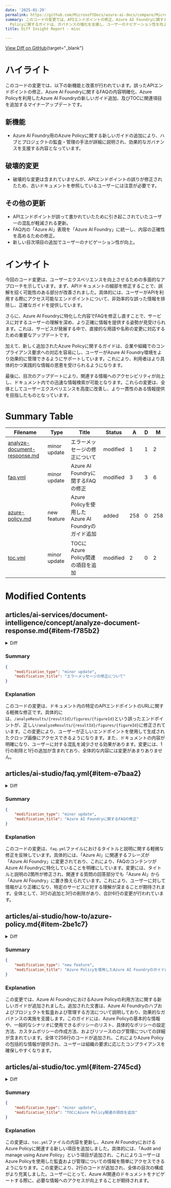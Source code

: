 ```yaml
---
date: '2025-01-29'
permalink: https://github.com/MicrosoftDocs/azure-ai-docs/compare/MicrosoftDocs:2067774...MicrosoftDocs:b5fac8b
summary: このコードの変更では、APIエンドポイントの修正、Azure AI Foundryに関するFAQの内容明確化、Azure Policyを利用した新しいガイド追加、及び目次に関連項目の追加が行われました。これにより、ユーザーエクスペリエンスが向上し、正確で効果的な情報が提供されるようになります。特にAzure
  Policyに関するガイドは、ガバナンスの強化を支援し、ユーザーのナビゲーション性を向上させるための改善が見られます。
title: Diff Insight Report - misc

---
```


[View Diff on GitHub](https://github.com/MicrosoftDocs/azure-ai-docs/compare/MicrosoftDocs:2067774...MicrosoftDocs:b5fac8b){target="_blank"}

# ハイライト
このコードの変更では、以下の新機能と改善が行われています。誤ったAPIエンドポイントの修正、Azure AI Foundryに関するFAQの内容明確化、Azure Policyを利用したAzure AI Foundryの新しいガイド追加、及びTOCに関連項目を追加するマイナーアップデートです。

## 新機能
- Azure AI Foundry用のAzure Policyに関する新しいガイドの追加により、ハブとプロジェクトの監査・管理の手法が詳細に説明され、効果的なガバナンスを支援する内容となっています。

## 破壊的変更
- 破壊的な変更は含まれていませんが、APIエンドポイントの誤りが修正されたため、古いドキュメントを参照しているユーザーには注意が必要です。

## その他の更新
- APIエンドポイントが誤って書かれていたために引き起こされていたユーザーの混乱が軽減される更新。
- FAQ内の「Azure AI」表現を「Azure AI Foundry」に統一し、内容の正確性を高めるための修正。
- 新しい目次項目の追加でユーザーのナビゲーション性が向上。

# インサイト
今回のコード変更は、ユーザーエクスペリエンスを向上させるための多面的なアプローチを示しています。まず、APIドキュメントの細部を修正することで、誤解を招く可能性のある部分が改善されました。具体的には、ユーザーがAPIを利用する際にアクセス可能なエンドポイントについて、非効率的な誤った情報を排除し、正確なガイドを提供しています。

さらに、Azure AI Foundryに特化した内容でFAQを修正し直すことで、サービスに対するユーザーの理解を深め、より正確に情報を提供する姿勢が見受けられます。これは、サービスが発展する中で、直接的な用語や名称の変更に対応するための重要なアップデートです。

加えて、新しく追加されたAzure Policyに関するガイドは、企業や組織でのコンプライアンス要求への対応を容易にし、ユーザーがAzure AI Foundry環境をより効果的に管理できるようにサポートしています。これにより、利用者はより具体的かつ実践的な情報の恩恵を受けられるようになります。

最後に、目次のアップデートにより、関連する情報へのアクセシビリティが向上し、ドキュメント内での迅速な情報検索が可能となります。これらの変更は、全体としてユーザーエクスペリエンスを高度に改善し、より一貫性のある情報提供を目指したものとなっています。

# Summary Table
|  Filename  | Type |    Title    | Status | A  | D  | M  |
|------------|------|-------------|--------|----|----|----|
| [analyze-document-response.md](#item-f785b2) | minor update | エラーメッセージの修正について | modified | 1 | 1 | 2 | 
| [faq.yml](#item-e7baa2) | minor update | Azure AI Foundryに関するFAQの修正 | modified | 3 | 3 | 6 | 
| [azure-policy.md](#item-2be1c7) | new feature | Azure Policyを使用したAzure AI Foundryのガイド追加 | added | 258 | 0 | 258 | 
| [toc.yml](#item-2745cd) | minor update | TOCにAzure Policy関連の項目を追加 | modified | 2 | 0 | 2 | 


# Modified Contents
## articles/ai-services/document-intelligence/concept/analyze-document-response.md{#item-f785b2}

<details>
<summary>Diff</summary>
````diff
@@ -138,7 +138,7 @@ Based on its position and styling, a cell can be classified as general content,
 
 Figures (charts, images) in documents play a crucial role in complementing and enhancing the textual content, providing visual representations that aid in the understanding of complex information. The figures object detected by the Layout model has key properties like `boundingRegions` (the spatial locations of the figure on the document pages, including the page number and the polygon coordinates that outline the figure's boundary), `spans` (details the text spans related to the figure, specifying their offsets and lengths within the document's text. This connection helps in associating the figure with its relevant textual context), `elements` (the identifiers for text elements or paragraphs within the document that are related to or describe the figure) and `caption`, if any.
 
-When *output=figures* is specified during the initial `Analyze` operation, the service generates cropped images for all detected figures that can be accessed via `/analyeResults/{resultId}/figures/{figureId}`.
+When *output=figures* is specified during the initial `Analyze` operation, the service generates cropped images for all detected figures that can be accessed via `/analyzeResults/{resultId}/figures/{figureId}`.
 `FigureId` is included in each figure object, following an undocumented convention of `{pageNumber}.{figureIndex}` where `figureIndex` resets to one per page.
 
 ```json
````
</details>

### Summary

```json
{
    "modification_type": "minor update",
    "modification_title": "エラーメッセージの修正について"
}
```

### Explanation
このコードの変更は、ドキュメント内の特定のAPIエンドポイントのURLに関する軽微な修正です。具体的には、`/analyeResults/{resultId}/figures/{figureId}`という誤ったエンドポイントが、正しい`/analyzeResults/{resultId}/figures/{figureId}`に修正されています。この変更により、ユーザーが正しいエンドポイントを使用して生成されたクロップ画像にアクセスできるようになります。また、ドキュメントの内容が明確になり、ユーザーに対する混乱を減少させる効果があります。変更には、1行の削除と1行の追加が含まれており、全体的な内容には変更があまりありません。

## articles/ai-studio/faq.yml{#item-e7baa2}

<details>
<summary>Diff</summary>
````diff
@@ -1,6 +1,6 @@
 ### YamlMime:FAQ
 metadata:
-  title: Azure AI frequently asked questions
+  title: Azure AI Foundry frequently asked questions
   titleSuffix: Azure AI Foundry
   description: Get answers to the most popular questions about Azure AI services.
   manager: scottpolly
@@ -12,7 +12,7 @@ metadata:
   ms.reviewer: sgilley
   ms.author: sgilley
   author: sdgilley
-title: Azure AI frequently asked questions
+title: Azure AI Foundry frequently asked questions
 summary: |
   If you can't find answers to your questions in this document, and still need help check the [Azure AI services support options guide](../ai-services/cognitive-services-support-options.md?context=/azure/ai-services/openai/context/context). Azure OpenAI is part of Azure AI services.
 sections:
@@ -41,7 +41,7 @@ sections:
       - question: |
           Will there be multiple varying model benchmarks in Azure AI Foundry portal based on individual projects and data sources? 
         answer: |
-          In the model benchmarks view, customers can view varying model benchmarks published by Azure AI. 
+          In the model benchmarks view, customers can view varying model benchmarks published by Azure AI Foundry. 
       - question: |
           Is prompt flow Microsoft's equivalent to LangChain? 
         answer: |
````
</details>

### Summary

```json
{
    "modification_type": "minor update",
    "modification_title": "Azure AI Foundryに関するFAQの修正"
}
```

### Explanation
このコードの変更は、`faq.yml`ファイルにおけるタイトルと説明に関する軽微な修正を反映しています。具体的には、「Azure AI」に関連するフレーズが「Azure AI Foundry」に変更されており、これにより、FAQのコンテンツがAzure AI Foundryに特化していることを明確にしています。変更には、タイトルと説明の2箇所が修正され、関連する質問の回答部分でも「Azure AI」から「Azure AI Foundry」に置き換えられています。これにより、ユーザーに対して情報がより正確になり、特定のサービスに対する理解が深まることが期待されます。全体として、3行の追加と3行の削除があり、合計6行の変更が行われています。

## articles/ai-studio/how-to/azure-policy.md{#item-2be1c7}

<details>
<summary>Diff</summary>
````diff
@@ -0,0 +1,258 @@
+---
+title: Use Azure Policies with hubs and projects
+titleSuffix: Azure AI Foundry
+description: Learn how to use Azure Policy with Azure AI Foundry to make sure your hubs and projects are compliant with your requirements.
+author: Blackmist
+ms.author: larryfr
+ms.date: 01/24/2025
+ms.service: azure-ai-studio
+ms.topic: how-to
+# Customer Intent: As an admin, I want to understand how I can use Azure Policy to audit and govern Azure AI Foundry resources so that I can ensure compliance with my organization's requirements.
+---
+
+# Audit and manage Azure AI Foundry hubs and projects
+
+As a platform administrator, you can use policies to lay out guardrails for teams to manage their own resources. [Azure Policy](/azure/governance/policy/) helps audit and govern resource state. This article explains how you can use audit controls and governance practices for Azure AI Foundry.
+
+## Policies for Azure AI Foundry hubs and projects
+
+[Azure Policy](/azure/governance/policy/) is a governance tool that allows you to ensure that Azure resources are compliant with your policies.
+
+Azure Policy provides a set of policies that you can use for common scenarios with Azure AI Foundry hubs and projects. You can assign these policy definitions to your existing subscription or use them as the basis to create your own [custom definitions](#create-custom-definitions).
+
+The following table lists the built-in policies that apply to both Azure AI Foundry and Azure Machine Learning. For a list of all Azure built-in policies, see [Built-in policies](/azure/governance/policy/samples/built-in-policies).
+
+> [!IMPORTANT]
+> Once a policy is assigned, it's applied to both Azure AI Foundry and Azure Machine Learning workspaces. For example, a policy at the subscription level that disables public network access would apply to all Azure AI Foundry hubs and projects, and Azure Machine Learning workspaces.
+
+|Name<br /><sub>(Azure portal)</sub> |Description |Effects |Version<br /><sub>(GitHub)</sub> |
+|---|---|---|---|
+|[Compute Instance should have idle shutdown.](https://portal.azure.com/#blade/Microsoft_Azure_Policy/PolicyDetailBlade/definitionId/%2Fproviders%2FMicrosoft.Authorization%2FpolicyDefinitions%2F679ddf89-ab8f-48a5-9029-e76054077449) |Having an idle shutdown schedule reduces cost by shutting down computes that are idle after a predetermined period of activity. |Audit, Deny, Disabled |[1.0.0](https://github.com/Azure/azure-policy/blob/master/built-in-policies/policyDefinitions/Machine%20Learning/IdleShutdown_Audit.json) |
+|[Compute instances should be recreated to get the latest software updates](https://portal.azure.com/#blade/Microsoft_Azure_Policy/PolicyDetailBlade/definitionId/%2Fproviders%2FMicrosoft.Authorization%2FpolicyDefinitions%2Ff110a506-2dcb-422e-bcea-d533fc8c35e2) |Ensure compute instances run on the latest available operating system. Security is improved and vulnerabilities reduced by running with the latest security patches. For more information, visit [https://aka.ms/azureml-ci-updates/](https://aka.ms/azureml-ci-updates/). |[parameters('effects')] |[1.0.3](https://github.com/Azure/azure-policy/blob/master/built-in-policies/policyDefinitions/Machine%20Learning/ComputeInstanceUpdates_Audit.json) |
+|[Computes should be in a virtual network](https://portal.azure.com/#blade/Microsoft_Azure_Policy/PolicyDetailBlade/definitionId/%2Fproviders%2FMicrosoft.Authorization%2FpolicyDefinitions%2F7804b5c7-01dc-4723-969b-ae300cc07ff1) |Azure Virtual Networks provide enhanced security and isolation for your compute clusters and instances, as well as subnets, access control policies, and other features to further restrict access. When a compute is configured with a virtual network, it isn't publicly addressable and can only be accessed from virtual machines and applications within the virtual network. |Audit, Disabled |[1.0.1](https://github.com/Azure/azure-policy/blob/master/built-in-policies/policyDefinitions/Machine%20Learning/Vnet_Audit.json) |
+|[Computes should have local authentication methods disabled](https://portal.azure.com/#blade/Microsoft_Azure_Policy/PolicyDetailBlade/definitionId/%2Fproviders%2FMicrosoft.Authorization%2FpolicyDefinitions%2Fe96a9a5f-07ca-471b-9bc5-6a0f33cbd68f) |Disabling local authentication methods improves security by ensuring that computes require Microsoft Entra ID identities exclusively for authentication. Learn more at: [https://aka.ms/azure-ml-aad-policy](https://aka.ms/azure-ml-aad-policy). |Audit, Deny, Disabled |[2.1.0](https://github.com/Azure/azure-policy/blob/master/built-in-policies/policyDefinitions/Machine%20Learning/DisableLocalAuth_Audit.json) |
+|[Hubs should be encrypted with a customer-managed key](https://portal.azure.com/#blade/Microsoft_Azure_Policy/PolicyDetailBlade/definitionId/%2Fproviders%2FMicrosoft.Authorization%2FpolicyDefinitions%2Fba769a63-b8cc-4b2d-abf6-ac33c7204be8) |Manage encryption at rest of data with customer-managed keys. By default, customer data is encrypted with service-managed keys, but customer-managed keys are commonly required to meet regulatory compliance standards. Customer-managed keys enable the data to be encrypted with an Azure Key Vault key created and owned by you. You have full control and responsibility for the key lifecycle, including rotation and management. Learn more at [https://aka.ms/azureml-workspaces-cmk](https://aka.ms/azureml-workspaces-cmk). |Audit, Deny, Disabled |[1.1.0](https://github.com/Azure/azure-policy/blob/master/built-in-policies/policyDefinitions/Machine%20Learning/Workspace_CMKEnabled_Audit.json) |
+|[Hubs should disable public network access](https://portal.azure.com/#blade/Microsoft_Azure_Policy/PolicyDetailBlade/definitionId/%2Fproviders%2FMicrosoft.Authorization%2FpolicyDefinitions%2F438c38d2-3772-465a-a9cc-7a6666a275ce) |Disabling public network access improves security by ensuring that hubs and projects aren't exposed on the public internet. You can control exposure of your workspaces by creating private endpoints instead. Learn more at: [https://learn.microsoft.com/azure/ai-studio/how-to\configure-private-link](configure-private-link.md). |Audit, Deny, Disabled |[2.0.1](https://github.com/Azure/azure-policy/blob/master/built-in-policies/policyDefinitions/Machine%20Learning/Workspace_PublicNetworkAccessDisabled_Audit.json) |
+|[Hubs should use private link](https://portal.azure.com/#blade/Microsoft_Azure_Policy/PolicyDetailBlade/definitionId/%2Fproviders%2FMicrosoft.Authorization%2FpolicyDefinitions%2F45e05259-1eb5-4f70-9574-baf73e9d219b) |Azure Private Link lets you connect your virtual network to Azure services without a public IP address at the source or destination. The Private Link platform handles the connectivity between the consumer and services over the Azure backbone network. By mapping private endpoints to hubs, data leakage risks are reduced. Learn more about private links at: [https://docs.microsoft.com/azure/ai-studio/how-to/configure-private-link](configure-private-link.md). |Audit, Disabled |[1.0.0](https://github.com/Azure/azure-policy/blob/master/built-in-policies/policyDefinitions/Machine%20Learning/Workspace_PrivateEndpoint_Audit_V2.json) |
+|[Hubs should use user-assigned managed identity](https://portal.azure.com/#blade/Microsoft_Azure_Policy/PolicyDetailBlade/definitionId/%2Fproviders%2FMicrosoft.Authorization%2FpolicyDefinitions%2F5f0c7d88-c7de-45b8-ac49-db49e72eaa78) |Manage access to hubs and associated resources, Azure Container Registry, KeyVault, Storage, and App Insights using user-assigned managed identity. By default, system-assigned managed identity is used by a hub to access the associated resources. User-assigned managed identity allows you to create the identity as an Azure resource and maintain the life cycle of that identity. |Audit, Deny, Disabled |[1.0.0](https://github.com/Azure/azure-policy/blob/master/built-in-policies/policyDefinitions/Machine%20Learning/Workspace_UAIEnabled_Audit.json) |
+|[Computes to disable local authentication methods](https://portal.azure.com/#blade/Microsoft_Azure_Policy/PolicyDetailBlade/definitionId/%2Fproviders%2FMicrosoft.Authorization%2FpolicyDefinitions%2Fa6f9a2d0-cff7-4855-83ad-4cd750666512) |Disable location authentication methods so that your computes require Microsoft Entra ID identities exclusively for authentication. Learn more at: [https://aka.ms/azure-ml-aad-policy](https://aka.ms/azure-ml-aad-policy). |Modify, Disabled |[2.1.0](https://github.com/Azure/azure-policy/blob/master/built-in-policies/policyDefinitions/Machine%20Learning/DisableLocalAuth_Modify.json) |
+|[Configure hubs to use private DNS zones](https://portal.azure.com/#blade/Microsoft_Azure_Policy/PolicyDetailBlade/definitionId/%2Fproviders%2FMicrosoft.Authorization%2FpolicyDefinitions%2Fee40564d-486e-4f68-a5ca-7a621edae0fb) |Use private DNS zones to override the DNS resolution for a private endpoint. A private DNS zone links to your virtual network to resolve to Azure AI Foundry hubs. |DeployIfNotExists, Disabled |[1.1.0](https://github.com/Azure/azure-policy/blob/master/built-in-policies/policyDefinitions/Machine%20Learning/Workspace_PrivateDnsZones_DINE.json) |
+|[Configure hubs to disable public network access](https://portal.azure.com/#blade/Microsoft_Azure_Policy/PolicyDetailBlade/definitionId/%2Fproviders%2FMicrosoft.Authorization%2FpolicyDefinitions%2Fa10ee784-7409-4941-b091-663697637c0f) |Disable public network access for hubs and projects so that they aren't accessible over the public internet. This helps protect the workspaces against data leakage risks. You can control exposure of your workspaces by creating private endpoints instead. Learn more at: [https://learn.microsoft.com/azure/ai-studio/how-to/configure-private-link](configure-private-link.md). |Modify, Disabled |[1.0.3](https://github.com/Azure/azure-policy/blob/master/built-in-policies/policyDefinitions/Machine%20Learning/Workspace_PublicNetworkAccessDisabled_Modify.json) |
+|[Configure Azure hubs with private endpoints](https://portal.azure.com/#blade/Microsoft_Azure_Policy/PolicyDetailBlade/definitionId/%2Fproviders%2FMicrosoft.Authorization%2FpolicyDefinitions%2F7838fd83-5cbb-4b5d-888c-bfa240972597) |Private endpoints connect your virtual network to Azure services without a public IP address at the source or destination. By mapping private endpoints to your hub, you can reduce data leakage risks. Learn more about private links at: [https://docs.microsoft.com/azure/ai-studio/how-to/configure-private-link](configure-private-link.md). |DeployIfNotExists, Disabled |[1.0.0](https://github.com/Azure/azure-policy/blob/master/built-in-policies/policyDefinitions/Machine%20Learning/Workspace_PrivateEndpoint_DINE.json) |
+|[Configure diagnostic settings for hubs to Log Analytics workspace](https://portal.azure.com/#blade/Microsoft_Azure_Policy/PolicyDetailBlade/definitionId/%2Fproviders%2FMicrosoft.Authorization%2FpolicyDefinitions%2Ff59276f0-5740-4aaf-821d-45d185aa210e) |Deploys the diagnostic settings for Azure AI Foundry hubs to stream resource logs to a Log Analytics Workspace when any hub which is missing this diagnostic setting is created or updated. |DeployIfNotExists, Disabled |[1.0.1](https://github.com/Azure/azure-policy/blob/master/built-in-policies/policyDefinitions/Machine%20Learning/AuditDiagnosticLog_DINE.json) |
+|[Resource logs in hubs should be enabled](https://portal.azure.com/#blade/Microsoft_Azure_Policy/PolicyDetailBlade/definitionId/%2Fproviders%2FMicrosoft.Authorization%2FpolicyDefinitions%2Fafe0c3be-ba3b-4544-ba52-0c99672a8ad6) |Resource logs enable recreating activity trails to use for investigation purposes when a security incident occurs or when your network is compromised. |AuditIfNotExists, Disabled |[1.0.1](https://github.com/Azure/azure-policy/blob/master/built-in-policies/policyDefinitions/Machine%20Learning/AuditDiagnosticLog_Audit.json) |
+
+Policies can be set at different scopes, such as at the subscription or resource group level. For more information, see the [Azure Policy documentation](/azure/governance/policy/overview).
+
+## Assign built-in policies
+
+To view the built-in policy definitions, use the following steps:
+
+1. Go to __Azure Policy__ in the [Azure portal](https://portal.azure.com).
+1. Select __Definitions__.
+1. For __Type__, select __Built-in__. For __Category__, select __Machine Learning__.
+
+From here, you can select policy definitions to view them. While viewing a definition, you can use the __Assign__ link to assign the policy to a specific scope, and configure the parameters for the policy. For more information, see [Create a policy assignment to identify noncompliant resources using Azure portal](/azure/governance/policy/assign-policy-portal).
+
+You can also assign policies by using [Azure PowerShell](/azure/governance/policy/assign-policy-powershell), [Azure CLI](/azure/governance/policy/assign-policy-azurecli), or [templates](/azure/governance/policy/assign-policy-template).
+
+## Conditional access policies
+
+To control who can access your Azure AI Foundry hubs and projects, use [Microsoft Entra Conditional Access](/azure/active-directory/conditional-access/overview). To use Conditional Access for hubs, [assign the Conditional Access policy](/azure/active-directory/conditional-access/concept-conditional-access-cloud-apps) to the app named __Azure Machine Learning__. The app ID is __0736f41a-0425-bdb5-1563eff02385__. 
+
+## Configure built-in policies
+
+### Compute instance should have idle shutdown
+
+This policy controls whether a compute instance should have idle shutdown enabled. Idle shutdown automatically stops the compute instance when it's idle for a specified period of time. This policy is useful for cost savings and to ensure that resources aren't being used unnecessarily.
+
+To configure this policy, set the effect parameter to __Audit__, __Deny__, or __Disabled__. If set to __Audit__, you can create a compute instance without idle shutdown enabled and a warning event is created in the activity log.
+
+### Compute instances should be recreated to get software updates
+
+Controls whether compute instances should be audited to make sure they're running the latest available software updates. This policy is useful to ensure that compute instances are running the latest software updates to maintain security and performance. For more information, see [Vulnerability management](../concepts/vulnerability-management.md#compute-instance).
+
+To configure this policy, set the effect parameter to __Audit__ or __Disabled__. If set to __Audit__, a warning event is created in the activity log when a compute isn't running the latest software updates.
+
+### Compute cluster and instance should be in a virtual network
+
+Controls auditing of compute cluster and instance resources behind a virtual network.
+
+To configure this policy, set the effect parameter to __Audit__ or __Disabled__. If set to __Audit__, you can create a compute that isn't configured behind a virtual network and a warning event is created in the activity log.
+
+### Computes should have local authentication methods disabled.
+
+Controls whether a compute cluster or instance should disable local authentication (SSH).
+
+To configure this policy, set the effect parameter to __Audit__, __Deny__, or __Disabled__. If set to __Audit__, you can create a compute with SSH enabled and a warning event is created in the activity log.
+
+If the policy is set to __Deny__, then you can't create a compute unless SSH is disabled. Attempting to create a compute with SSH enabled results in an error. The error is also logged in the activity log. The policy identifier is returned as part of this error.
+
+### Hubs should be encrypted with customer-managed key
+
+Controls whether a hub and its projects should be encrypted with a customer-managed key, or with a Microsoft-managed key to encrypt metrics and metadata. For more information on using customer-managed key, see the [Customer-managed keys](../concepts/encryption-keys-portal.md) article.
+
+To configure this policy, set the effect parameter to __Audit__ or __Deny__. If set to __Audit__, you can create a hub without a customer-managed key and a warning event is created in the activity log.
+
+If the policy is set to __Deny__, then you can't create a hub unless it specifies a customer-managed key. Attempting to create a hub without a customer-managed key results in an error similar to `Resource 'clustername' was disallowed by policy` and creates an error in the activity log. The policy identifier is also returned as part of this error.
+
+### Configure hubs to disable public network access
+
+Controls whether a hub and its projects should disable network access from the public internet.
+
+To configure this policy, set the effect parameter to __Audit__, __Deny__, or __Disabled__. If set to __Audit__, you can create a hub with public access and a warning event is created in the activity log.
+
+If the policy is set to __Deny__, then you can't create a hub that allows network access from the public internet.
+
+### Hubs should use private link
+
+Controls whether a hub and its projects should use Azure Private Link to communicate with Azure Virtual Network. For more information on using private link, see [Configure a private endpoint](configure-private-link.md).
+
+To configure this policy, set the effect parameter to __Audit__ or __Deny__. If set to __Audit__, you can create a hub without using private link and a warning event is created in the activity log.
+
+If the policy is set to __Deny__, then you can't create a hub unless it uses a private link. Attempting to create a hub without a private link results in an error. The error is also logged in the activity log. The policy identifier is returned as part of this error.
+
+### Hubs should use user-assigned managed identity
+
+Controls whether a hub is created using a system-assigned managed identity (default) or a user-assigned managed identity. The managed identity for the hub is used to access associated resources such as Azure Storage, Azure Container Registry, Azure Key Vault, and Azure Application Insights.
+
+To configure this policy, set the effect parameter to __Audit__, __Deny__, or __Disabled__. If set to __Audit__, you can create a hub without specifying a user-assigned managed identity. A system-assigned identity is used, and a warning event is created in the activity log.
+
+If the policy is set to __Deny__, then you can't create a hub unless you provide a user-assigned identity during the creation process. Attempting to create a hub without providing a user-assigned identity results in an error. The error is also logged to the activity log. The policy identifier is returned as part of this error.
+
+### Configure computes to modify/disable local authentication
+
+This policy modifies any compute cluster or instance creation request to disable local authentication (SSH).
+
+To configure this policy, set the effect parameter to __Modify__ or __Disabled__. If set __Modify__, any creation of a compute cluster or instance within the scope where the policy applies automatically has local authentication disabled.
+
+### Configure hub to use private DNS zones
+
+This policy configures a hub to use a private DNS zone, overriding the default DNS resolution for a private endpoint.
+
+To configure this policy, set the effect parameter to __DeployIfNotExists__. Set the __privateDnsZoneId__ to the Azure Resource Manager ID of the private DNS zone to use. 
+
+### Configure hub to disable public network access
+
+Configures a hub and its projects to disable network access from the public internet. Disabling public network access helps protect against data leakage risks. You can instead access your hub and projects by creating private endpoints. For more information, see [Configure a private endpoint](configure-private-link.md).
+
+To configure this policy, set the effect parameter to __Modify__ or __Disabled__. If set to __Modify__, any creation of a hub within the scope where the policy applies automatically has public network access disabled.
+
+### Configure hub with private endpoints
+
+Configures a hub to create a private endpoint within the specified subnet of an Azure Virtual Network.
+
+To configure this policy, set the effect parameter to __DeployIfNotExists__. Set the __privateEndpointSubnetID__ to the Azure Resource Manager ID of the subnet.
+
+### Configure diagnostic hub to send logs to log analytics workspaces
+
+Configures the diagnostic settings for a hub to send logs to a Log Analytics workspace.
+
+To configure this policy, set the effect parameter to __DeployIfNotExists__ or __Disabled__. If set to __DeployIfNotExists__, the policy creates a diagnostic setting to send logs to a Log Analytics workspace if it doesn't already exist.
+
+### Resource logs in hub should be enabled
+
+Audits whether resource logs are enabled for a hub. Resource logs provide detailed information about operations performed on resources in the hub.
+
+To configure this policy, set the effect parameter to __AuditIfNotExists__ or __Disabled__. If set to __AuditIfNotExists__, the policy audits if resource logs aren't enabled for the hub.
+
+## Create custom definitions
+
+When you need to create custom policies for your organization, you can use the [Azure Policy definition structure](/azure/governance/policy/concepts/definition-structure-basics) to create your own definitions. You can use the [Azure Policy Visual Studio Code extension](https://marketplace.visualstudio.com/items?itemName=AzurePolicy.azurepolicyextension) to author and test your policies.
+
+To discover the policy aliases you can use in your definition, use the following Azure CLI command to list the aliases for Azure Machine Learning:
+
+```azurecli
+az provider show --namespace Microsoft.MachineLearningServices --expand "resourceTypes/aliases" --query "resourceTypes[].aliases[].name"
+```
+
+To discover the allowed values for a specific alias, visit the [Azure Machine Learning REST API](/rest/api/azureml/) reference.
+
+For a tutorial (not Azure Machine Learning specific) on how to create custom policies, visit [Create a custom policy definition](/azure/governance/policy/tutorials/create-custom-policy-definition).
+
+### Example: Block serverless spark compute jobs
+
+```json
+{
+    "properties": {
+        "displayName": "Deny serverless Spark compute jobs",
+        "description": "Deny serverless Spark compute jobs",
+        "mode": "All",
+        "policyRule": {
+            "if": {
+                "allOf": [
+                    {
+                        "field": "Microsoft.MachineLearningServices/workspaces/jobs/jobType",
+                        "in": [
+                            "Spark"
+                        ]
+                    }
+                ]
+            },
+            "then": {
+                "effect": "Deny"
+            }
+        },
+        "parameters": {}
+    }
+}
+```
+
+### Example: Configure no public IP for managed computes
+
+```json
+{
+    "properties": {
+        "displayName": "Deny compute instance and compute cluster creation with public IP",
+        "description": "Deny compute instance and compute cluster creation with public IP",
+        "mode": "all",
+        "parameters": {
+            "effectType": {
+                "type": "string",
+                "defaultValue": "Deny",
+                "allowedValues": [
+                    "Deny",
+                    "Disabled"
+                ],
+                "metadata": {
+                    "displayName": "Effect",
+                    "description": "Enable or disable the execution of the policy"
+                }
+            }
+        },
+        "policyRule": {
+            "if": {
+                "allOf": [
+                  {
+                    "field": "type",
+                    "equals": "Microsoft.MachineLearningServices/workspaces/computes"
+                  },
+                  {
+                    "allOf": [
+                      {
+                        "field": "Microsoft.MachineLearningServices/workspaces/computes/computeType",
+                        "notEquals": "AKS"
+                      },
+                      {
+                        "field": "Microsoft.MachineLearningServices/workspaces/computes/enableNodePublicIP",
+                        "equals": true
+                      }
+                    ]
+                  }
+                ]
+              },
+            "then": {
+                "effect": "[parameters('effectType')]"
+            }
+        }
+    }
+}
+```
+
+
+## Related content
+
+* [Azure Policy documentation](/azure/governance/policy/overview)
+* [Working with security policies with Microsoft Defender for Cloud](/azure/security-center/tutorial-security-policy)
+* The [Cloud Adoption Framework scenario for data management and analytics](/azure/cloud-adoption-framework/scenarios/data-management/) outlines considerations in running data and analytics workloads in the cloud
+* [Learn how to use policy to integrate Azure Private Link with Azure Private DNS zones](/azure/cloud-adoption-framework/ready/azure-best-practices/private-link-and-dns-integration-at-scale)
````
</details>

### Summary

```json
{
    "modification_type": "new feature",
    "modification_title": "Azure Policyを使用したAzure AI Foundryのガイド追加"
}
```

### Explanation
この変更では、Azure AI FoundryにおけるAzure Policyの利用方法に関する新しいガイドが追加されました。追加された文書は、Azure AI Foundryのハブおよびプロジェクトを監査および管理する方法について説明しており、効果的なガバナンスの実施を支援します。このガイドには、Azure Policyの基本的な情報や、一般的なシナリオに使用できるポリシーのリスト、具体的なポリシーの設定方法、カスタムポリシーの作成方法、およびリソースのログ管理についての詳細が含まれています。全体で258行のコードが追加され、これによりAzure Policyの包括的な情報が提供され、ユーザーは組織の要求に応じたコンプライアンスを確保しやすくなります。

## articles/ai-studio/toc.yml{#item-2745cd}

<details>
<summary>Diff</summary>
````diff
@@ -394,6 +394,8 @@ items:
       href: how-to/disable-local-auth.md
   - name: Azure policies
     items:
+    - name: Audit and manage using Azure Policy
+      href: how-to/azure-policy.md
     - name: Built-in policy to allow specific models
       href: how-to/built-in-policy-model-deployment.md
     - name: Custom policy to allow specific models
````
</details>

### Summary

```json
{
    "modification_type": "minor update",
    "modification_title": "TOCにAzure Policy関連の項目を追加"
}
```

### Explanation
この変更は、`toc.yml`ファイルの内容を更新し、Azure AI FoundryにおけるAzure Policyに関連する新しい項目を追加しました。具体的には、「Audit and manage using Azure Policy」という項目が追加され、これによりユーザーはAzure Policyを使用した監査および管理についての情報を簡単にアクセスできるようになります。この変更により、2行のコードが追加され、全体の目次の構成がより充実しました。ユーザーにとって、Azure AI関連のドキュメントをナビゲートする際に、必要な情報へのアクセスが向上することが期待されます。



